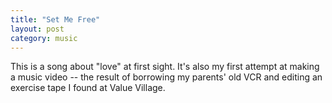 ```yaml
---
title: "Set Me Free"
layout: post
category: music
---
```

This is a song about "love" at first sight. It's also my first attempt at making a music video -- the result of borrowing my parents' old VCR and editing an exercise tape I found at Value Village.

<iframe width="100%" height="300" data-src="https://www.youtube.com/embed/-A1iX19Un6g?controls=0" frameborder="0" allow="accelerometer; autoplay; encrypted-media; gyroscope; picture-in-picture" allowfullscreen class="lazy"></iframe>